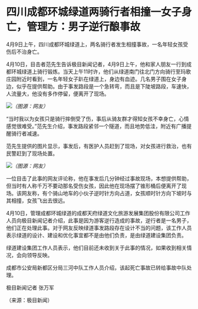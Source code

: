 # 四川成都环城绿道两骑行者相撞一女子身亡，管理方：男子逆行酿事故

4月9日上午，四川成都环城绿道上，两名骑行者发生相撞事故，一名年轻女孩受伤后不治身亡。

4月10日，目击者范先生告诉极目新闻记者，4月9日上午，他和家人朋友一行到成都环城绿道上骑行锻炼。当天上午11时许，他们从绿道南门往北门方向骑行至玛歌庄园附近时看到，一名年轻女子趴在绿道上，身边有血迹。几名男子围在女子身边，似乎在提供帮助。由于事发路段是一个急转弯，而且是下陡坡路段，车速快，人流量大，他没有多作停留，便离开了现场。

![](https://inews.gtimg.com/om_bt/OtjxIfQuNFTFWZKBQqckPI38Bm7prqOn3fPYzPp0ZjsuUAA/1000)_（图源：网友）_

“当时我以为女孩只是骑行摔倒受了伤，事后从骑友群才得知女孩不幸身亡，心情感觉很难受。”范先生介绍，事发路段紧邻一个隧道，而且地势低洼，附近有广播提醒骑行者减速。

范先生提供的图片显示，事发后，有医护人员赶到了现场，对女孩进行救治，也有民警赶到了现场处置。

![](https://inews.gtimg.com/om_bt/OK_AjzySRkFtWr3q3zDVJVAupNCEiLWRQ_VenEIkySrkoAA/1000)_（图源：网友）_

一位目击了此事的网友评论称，他在事发后几分钟经过事故现场，本想提供帮助，但当时有人称千万不要动那名受伤女孩，因此他在现场摆了锥形桶后便离开了现场。该网友称，有个骑山地车的小伙子逆时针方向占道，女孩顺时针方向下坡时与其相撞，女孩飞出去很远。

4月10日，管理成都环城绿道的成都天府绿道文化旅游发展集团股份有限公司工作人员向极目新闻记者介绍，此事是因为游客逆行造成的事故，逆行者是一名男子，他们正在处理此事。对于网友反映绿道事发路段存在设计不当的问题，该工作人员表示绿道的设计、建设和优化事宜都不是由他们负责，是由绿道建设集团负责。

绿道建设集团工作人员表示，他们目前还未收到关于此事的情况，如果收到相关情况，会向领导反映。

成都市公安局新都区分局三河中队工作人员介绍，该起死亡事故已转给事故中队处理。

极目新闻记者 张万军

（来源：极目新闻）

